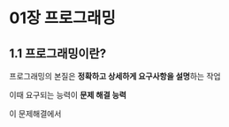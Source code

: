 # 01장 프로그래밍

## 1.1 프로그래밍이란?

프로그래밍의 본질은 **정확하고 상세하게 요구사항을 설명**하는 작업

이때 요구되는 능력이 **문제 해결 능력**

이 문제해결에서&#x20;
